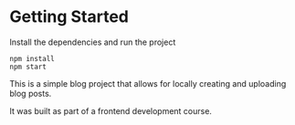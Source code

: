 # Getting Started
Install the dependencies and run the project
```
npm install
npm start
```
This is a simple blog project that allows for locally creating and uploading blog posts.

It was built as part of a frontend development course.